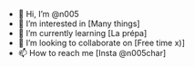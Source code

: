 - 👋 Hi, I’m @n005
- 👀 I’m interested in [Many things]
- 🌱 I’m currently learning [La prépa]
- 💞️ I’m looking to collaborate on [Free time x)]
- 📫 How to reach me [Insta @n005char]

<!---
n005/n005 is a ✨ special ✨ repository because its `README.md` (this file) appears on your GitHub profile.
You can click the Preview link to take a look at your changes.
--->
